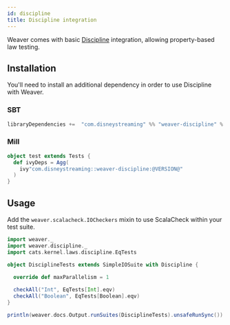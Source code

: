 ```yaml
---
id: discipline
title: Discipline integration
---
```


Weaver comes with basic [Discipline](https://github.com/typelevel/discipline) integration, allowing property-based law testing.

## Installation

You'll need to install an additional dependency in order to use Discipline with Weaver.

### SBT
```scala
libraryDependencies +=  "com.disneystreaming" %% "weaver-discipline" % "@VERSION@" % Test
```

### Mill
```scala
object test extends Tests {
  def ivyDeps = Agg(
    ivy"com.disneystreaming::weaver-discipline:@VERSION@"
  )
}
```

## Usage

Add the `weaver.scalacheck.IOCheckers` mixin to use ScalaCheck within your test suite.

```scala mdoc:silent
import weaver._
import weaver.discipline._
import cats.kernel.laws.discipline.EqTests

object DisciplineTests extends SimpleIOSuite with Discipline {
  
  override def maxParallelism = 1

  checkAll("Int", EqTests[Int].eqv)
  checkAll("Boolean", EqTests[Boolean].eqv)
}
```

```scala mdoc:passthrough
println(weaver.docs.Output.runSuites(DisciplineTests).unsafeRunSync())
```
